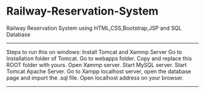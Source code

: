 # Railway-Reservation-System
Railway Reservation System using HTML,CSS,Bootstrap,JSP and SQL Database

*************************************
Steps to run this on windows:
Install Tomcat and Xammp Server
Go to Installation folder of Tomcat. Go to webapps folder. Copy and replace this ROOT folder with yours. 
Open Xammp server. Start MySQL server. Start Tomcat Apache Server.
Go to Xampp localhost server, open the database page and import the .sql file.
Open localhost address on your browser. 

*************************************
